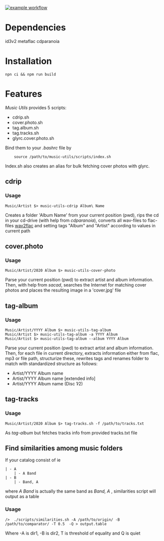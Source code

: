 [![example workflow](https://github.com/hansogj/music-utils/actions/workflows/build.yml/badge.svg)](https://github.com/hansogj/music-utils/actions/workflows/build.yml/badge.svg)

# Dependencies

id3v2
metaflac
cdparanoia

# Installation

```
npn ci && npm run build

```

# Features

_Music Utils_ provides 5 scripts:

- cdrip.sh
- cover.photo.sh
- tag.album.sh
- tag.tracks.sh
- glyrc.cover.photo.sh

Bind them to your _.bashrc_ file by

```
    source /path/to/music-utils/scripts/index.sh
```

Index.sh also creates an alias for bulk fetching cover photos with glyrc.

## cdrip

### Usage

```
Music/Artist $> music-utils-cdrip Album\ Name
```

Creates a folder 'Album Name' from your current position (pwd), rips the cd in your cd-drive (with help from _cdparanoia_), converts all wav-files to flac-files [wav2flac](./scripts/wav2flac.sh) and setting tags "Album" and "Artist" according to values in current path

## cover.photo

### Usage

```
Music/Artist/2020 Album $> music-utils-cover-photo
```

Parse your current position (pwd) to extract artist and album information. Then, with help from _sacad_, searches the Internet for matching cover photos and places the resulting image in a 'cover.jpg' file

## tag-album

### Usage

```
Music/Artist/YYYY Album $> music-utils-tag-album
Music/Artist $> music-utils-tag-album -a YYYY Album
Music/Artist $> music-utils-tag-album --album YYYY Album
```

Parse your current position (pwd) to extract artist and album information. Then, for each file in current directory, extracts information either from flac, mp3 or file path, structurize these, rewrites tags and renames folder to match with standardized structure as follows:

- Artist/YYYY Album name
- Artist/YYYY Album name [extended info]
- Artist/YYYY Album name (Disc 1∕2)

## tag-tracks

### Usage

```
Music/Artist/2020 Album $> tag-tracks.sh -f /path/to/tracks.txt
```

As _tag-album_ but fetches tracks info from provided tracks.txt file

## Find similarities among music folders

If your catalog consist of ie

```
| - A
    | - A Band
| - B
    | - Band, A
```

where _A Band_ is actually the same band as _Band, A_ , similarities script will output as a table

### Usage

```
/>  ./scripts/similarities.sh -A /path/to/origin/ -B /path/to/comparator/ -T 0.5  -Q > output.table
```

Where -A is dir1, -B is dir2, T is threshold of equality and Q is quiet
